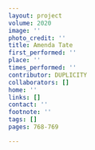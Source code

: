 ```yaml
---
layout: project
volume: 2020
image: ''
photo_credit: ''
title: Amenda Tate
first_performed: ''
place: ''
times_performed: ''
contributor: DUPLICITY
collaborators: []
home: ''
links: []
contact: ''
footnote: ''
tags: []
pages: 768-769

---
```




